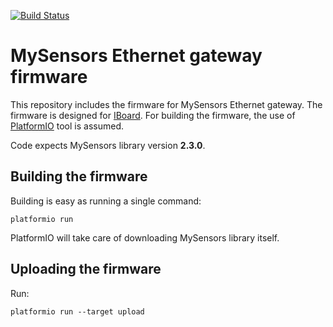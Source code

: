 [![Build Status](https://travis-ci.org/thozza/iboard-mysensors-ethernet-gateway.svg?branch=master)](https://travis-ci.org/thozza/iboard-mysensors-ethernet-gateway)

# MySensors Ethernet gateway firmware
This repository includes the firmware for MySensors Ethernet gateway. The
firmware is designed for [IBoard](http://wiki.iteadstudio.com/IBoard). For
building the firmware, the use of [PlatformIO](http://platformio.org)
tool is assumed.

Code expects MySensors library version **2.3.0**.

## Building the firmware
Building is easy as running a single command:
```
platformio run
```
PlatformIO will take care of downloading MySensors library itself.

## Uploading the firmware
Run:
```
platformio run --target upload
```